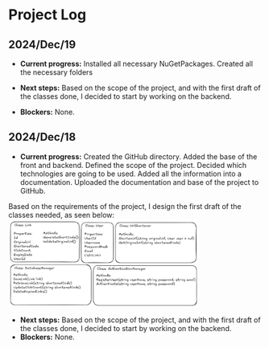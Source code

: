 # Project Log

## 2024/Dec/19
- **Current progress:** 
Installed all necessary NuGetPackages.
Created all the necessary folders



- **Next steps:** 
Based on the scope of the project, and with the first draft of the classes done, I decided to start by working on the backend.
- **Blockers:**
None.

## 2024/Dec/18
- **Current progress:** 
Created the GitHub directory.
Added the base of the front and backend.
Defined the scope of the project.
Decided which technologies are going to be used.
Added all the information into a documentation.
Uploaded the documentation and base of the project to GitHub.

Based on the requirements of the project, I design the first draft of the classes needed, as seen below:
<img alt="Classes Draft" src="./img/backend-first-draft.png" width=75%>

- **Next steps:** 
Based on the scope of the project, and with the first draft of the classes done, I decided to start by working on the backend.
- **Blockers:**
None.
